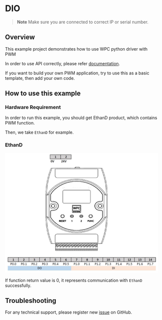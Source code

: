 # DIO
> **Note**
> Make sure you are connected to correct IP or serial number.

## Overview

This example project demonstrates how to use WPC python driver with PWM

In order to use API correctly, please refer [documentation](https://wpc-systems-ltd.github.io/WPC_Python_driver_release/).

If you want to build your own PWM application, try to use this as a basic template, then add your own code.

## How to use this example

### Hardware Requirement

In order to run this example, you should get EthanD product, which contains PWM function.

Then, we take `EthanD` for example.

### EthanD

<img src="https://github.com/WPC-Systems-Ltd/WPC_Python_driver_release/blob/main/Reference/Pinouts/pinout-EthanD.JPG" alt="drawing" width="600"/>

If function return value is 0, it represents communication with `EthanD` successfully.

## Troubleshooting

For any technical support, please register new [issue](https://github.com/WPC-Systems-Ltd/WPC_Python_driver_release/issues) on GitHub.